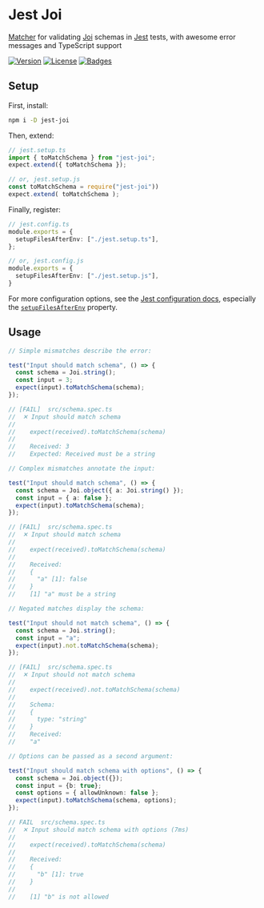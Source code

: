 # Jest Joi

[Matcher](https://jestjs.io/docs/using-matchers) for validating [Joi](https://joi.dev) schemas in [Jest](https://jestjs.io) tests, with awesome error messages and TypeScript support

[![Version](https://img.shields.io/npm/v/jest-joi)](https://www.npmjs.com/package/jest-joi "Version") [![License](https://img.shields.io/github/license/agorischek/jest-joi)](https://github.com/agorischek/jest-joi/blob/main/LICENSE "License") [![Badges](https://img.shields.io/badge/badges-rolled-white)](https://github.com/agorischek/badge-roll "Badges")

## Setup
First, install:

```sh
npm i -D jest-joi
```
Then, extend:
```ts
// jest.setup.ts
import { toMatchSchema } from "jest-joi";
expect.extend({ toMatchSchema });

// or, jest.setup.js
const toMatchSchema = require("jest-joi"))
expect.extend( toMatchSchema );
```
Finally, register:
```ts
// jest.config.ts
module.exports = {
  setupFilesAfterEnv: ["./jest.setup.ts"],
};

// or, jest.config.js
module.exports = {
  setupFilesAfterEnv: ["./jest.setup.js"],
}
```

For more configuration options, see the [Jest configuration docs](https://jestjs.io/docs/configuration), especially the [`setupFilesAfterEnv`](https://jestjs.io/docs/configuration#setupfilesafterenv-array) property.

## Usage

```ts
// Simple mismatches describe the error:

test("Input should match schema", () => {
  const schema = Joi.string();
  const input = 3;
  expect(input).toMatchSchema(schema);
});

// [FAIL]  src/schema.spec.ts
//  ✕ Input should match schema
//
//    expect(received).toMatchSchema(schema)
//
//    Received: 3
//    Expected: Received must be a string
```
```ts
// Complex mismatches annotate the input:

test("Input should match schema", () => {
  const schema = Joi.object({ a: Joi.string() });
  const input = { a: false };
  expect(input).toMatchSchema(schema);
});

// [FAIL]  src/schema.spec.ts
//  ✕ Input should match schema
//
//    expect(received).toMatchSchema(schema)
//
//    Received:
//    {
//      "a" [1]: false
//    }
//    [1] "a" must be a string
```
```ts
// Negated matches display the schema:

test("Input should not match schema", () => {
  const schema = Joi.string();
  const input = "a";
  expect(input).not.toMatchSchema(schema);
});

// [FAIL]  src/schema.spec.ts
//  ✕ Input should not match schema
//
//    expect(received).not.toMatchSchema(schema)
//
//    Schema:
//    {
//      type: "string"
//    }
//    Received:
//    "a"
```
```ts
// Options can be passed as a second argument:

test("Input should match schema with options", () => {
  const schema = Joi.object({});
  const input = {b: true};
  const options = { allowUnknown: false };
  expect(input).toMatchSchema(schema, options);
});

// FAIL  src/schema.spec.ts
//  ✕ Input should match schema with options (7ms)
//
//    expect(received).toMatchSchema(schema)
//
//    Received:
//    {
//      "b" [1]: true
//    }
//    
//    [1] "b" is not allowed
```
